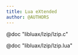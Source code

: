 ```yaml
---
title: Lua eXtended
author: @AUTHORS
---
```


@doc "libluax/lzip/lzip.c"

@doc "libluax/lzip/lzip.lua"
